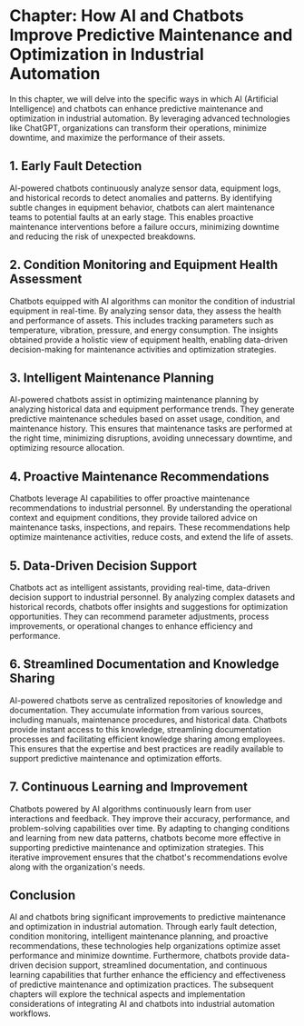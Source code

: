 Chapter: How AI and Chatbots Improve Predictive Maintenance and Optimization in Industrial Automation
=====================================================================================================

In this chapter, we will delve into the specific ways in which AI (Artificial Intelligence) and chatbots can enhance predictive maintenance and optimization in industrial automation. By leveraging advanced technologies like ChatGPT, organizations can transform their operations, minimize downtime, and maximize the performance of their assets.

**1. Early Fault Detection**
----------------------------

AI-powered chatbots continuously analyze sensor data, equipment logs, and historical records to detect anomalies and patterns. By identifying subtle changes in equipment behavior, chatbots can alert maintenance teams to potential faults at an early stage. This enables proactive maintenance interventions before a failure occurs, minimizing downtime and reducing the risk of unexpected breakdowns.

**2. Condition Monitoring and Equipment Health Assessment**
-----------------------------------------------------------

Chatbots equipped with AI algorithms can monitor the condition of industrial equipment in real-time. By analyzing sensor data, they assess the health and performance of assets. This includes tracking parameters such as temperature, vibration, pressure, and energy consumption. The insights obtained provide a holistic view of equipment health, enabling data-driven decision-making for maintenance activities and optimization strategies.

**3. Intelligent Maintenance Planning**
---------------------------------------

AI-powered chatbots assist in optimizing maintenance planning by analyzing historical data and equipment performance trends. They generate predictive maintenance schedules based on asset usage, condition, and maintenance history. This ensures that maintenance tasks are performed at the right time, minimizing disruptions, avoiding unnecessary downtime, and optimizing resource allocation.

**4. Proactive Maintenance Recommendations**
--------------------------------------------

Chatbots leverage AI capabilities to offer proactive maintenance recommendations to industrial personnel. By understanding the operational context and equipment conditions, they provide tailored advice on maintenance tasks, inspections, and repairs. These recommendations help optimize maintenance activities, reduce costs, and extend the life of assets.

**5. Data-Driven Decision Support**
-----------------------------------

Chatbots act as intelligent assistants, providing real-time, data-driven decision support to industrial personnel. By analyzing complex datasets and historical records, chatbots offer insights and suggestions for optimization opportunities. They can recommend parameter adjustments, process improvements, or operational changes to enhance efficiency and performance.

**6. Streamlined Documentation and Knowledge Sharing**
------------------------------------------------------

AI-powered chatbots serve as centralized repositories of knowledge and documentation. They accumulate information from various sources, including manuals, maintenance procedures, and historical data. Chatbots provide instant access to this knowledge, streamlining documentation processes and facilitating efficient knowledge sharing among employees. This ensures that the expertise and best practices are readily available to support predictive maintenance and optimization efforts.

**7. Continuous Learning and Improvement**
------------------------------------------

Chatbots powered by AI algorithms continuously learn from user interactions and feedback. They improve their accuracy, performance, and problem-solving capabilities over time. By adapting to changing conditions and learning from new data patterns, chatbots become more effective in supporting predictive maintenance and optimization strategies. This iterative improvement ensures that the chatbot's recommendations evolve along with the organization's needs.

**Conclusion**
--------------

AI and chatbots bring significant improvements to predictive maintenance and optimization in industrial automation. Through early fault detection, condition monitoring, intelligent maintenance planning, and proactive recommendations, these technologies help organizations optimize asset performance and minimize downtime. Furthermore, chatbots provide data-driven decision support, streamlined documentation, and continuous learning capabilities that further enhance the efficiency and effectiveness of predictive maintenance and optimization practices. The subsequent chapters will explore the technical aspects and implementation considerations of integrating AI and chatbots into industrial automation workflows.
